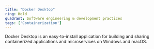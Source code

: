 ```yaml
---
title: "Docker Desktop"
ring: Hold
quadrant: Software engineering & development practices
tags: ['Containerization']
---
```

Docker Desktop is an easy-to-install application for building and sharing containerized applications and microservices on Windows and macOS.
